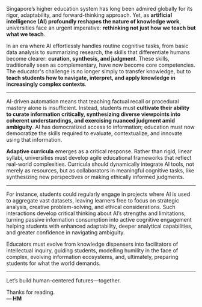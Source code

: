 Singapore’s higher education system has long been admired globally for its rigor, adaptability, and forward-thinking approach. Yet, as **artificial intelligence (AI) profoundly reshapes the nature of knowledge work**, universities face an urgent imperative: **rethinking not just how we teach but what we teach**.

In an era where AI effortlessly handles routine cognitive tasks, from basic data analysis to summarizing research, the skills that differentiate humans become clearer: **curation, synthesis, and judgment**. These skills, traditionally seen as complementary, have now become core competencies. The educator's challenge is no longer simply to transfer knowledge, but to **teach students how to navigate, interpret, and apply knowledge in increasingly complex contexts**.

---

AI-driven automation means that teaching factual recall or procedural mastery alone is insufficient. Instead, students must **cultivate their ability to curate information critically, synthesizing diverse viewpoints into coherent understandings, and exercising nuanced judgment amid ambiguity**. AI has democratized access to information; education must now democratize the skills required to evaluate, contextualize, and innovate using that information.

**Adaptive curricula** emerges as a critical response. Rather than rigid, linear syllabi, universities must develop agile educational frameworks that reflect real-world complexities. Curricula should dynamically integrate AI tools, not merely as resources, but as collaborators in meaningful cognitive tasks, like synthesizing new perspectives or making ethically informed judgments.

---

For instance, students could regularly engage in projects where AI is used to aggregate vast datasets, leaving learners free to focus on strategic analysis, creative problem-solving, and ethical considerations. Such interactions develop critical thinking about AI’s strengths and limitations, turning passive information consumption into active cognitive engagement helping students with enhanced adaptability, deeper analytical capabilities, and greater confidence in navigating ambiguity.

Educators must evolve from knowledge dispensers into facilitators of intellectual inquiry, guiding students, modelling humility in the face of complex, evolving information ecosystems, and, ultimately, preparing students for what the world demands.


---

Let’s build human-centered futures—together.

  
Thanks for reading.  
**— HM**
